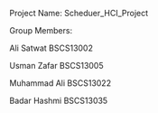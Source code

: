 Project Name:
  Scheduer_HCI_Project
  
Group Members:

  Ali Satwat BSCS13002
  
  Usman Zafar BSCS13005
  
  Muhammad Ali BSCS13022
  
  Badar Hashmi BSCS13035
